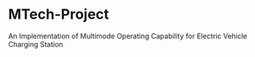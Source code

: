 # MTech-Project
An Implementation of Multimode Operating Capability for Electric Vehicle Charging Station
